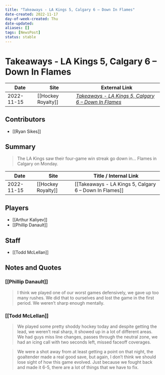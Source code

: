 ```yaml
---
title: "Takeaways - LA Kings 5, Calgary 6 – Down In Flames"
date-created: 2022-11-17
day-of-week-created: Thu
date-updated: 
aliases: []
tags: [NewsPost]
status: stable
---
```


# Takeaways - LA Kings 5, Calgary 6 – Down In Flames

| Date       | Site               | External Link                                                                                                                               |
| ---------- | ------------------ | ------------------------------------------------------------------------------------------------------------------------------------------- |
| 2022-11-15 | [[Hockey Royalty]] | [*Takeaways - LA Kings 5, Calgary 6 – Down In Flames*](https://hockeyroyalty.com/2022/11/15/takeaways-la-kings-5-calgary-6-down-in-flames/) |

## Contributors
- [[Ryan Sikes]]

## Summary
> The LA Kings saw their four-game win streak go down in… Flames in Calgary on Monday.

| Date       | Site               | Title / Internal Link                                  |
| ---------- | ------------------ | ------------------------------------------------------ |
| 2022-11-15 | [[Hockey Royalty]] | [[Takeaways - LA Kings 5, Calgary 6 – Down In Flames]] |

## Players
- [[Arthur Kaliyev]]
- [[Phillip Danault]]

## Staff
- [[Todd McLellan]]

## Notes and Quotes
### [[Phillip Danault]]
> I think we played one of our worst games defensively, we gave up too many rushes. We did that to ourselves and lost the game in the first period. We weren’t sharp enough mentally.

### [[Todd McLellan]]
> We played some pretty shoddy hockey today and despite getting the lead, we weren’t real sharp, it showed up in a lot of different areas. We had guys miss line changes, passes through the neutral zone, we had an icing call with two seconds left, missed faceoff coverages.

> We were a shot away from at least getting a point on that night, the goaltender made a real good save, but again, I don’t think we should lose sight of how this game evolved. Just because we fought back and made it 6-5, there are a lot of things that we have to fix.

